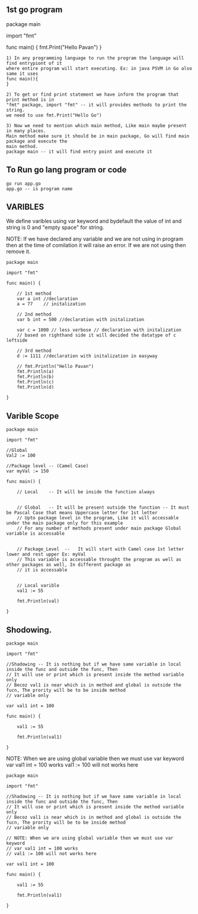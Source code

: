 1st go program
--
package main

import "fmt"

func main() {
	fmt.Print("Hello Pavan")
}

```
1) In any programming language to run the program the language will find entrypiont of it
where entire program will start executing. Ex: in java PSVM in Go also same it uses
func main(){
}

2) To get or find print statement we have inform the program that print method is in
"fmt" package, import "fmt" -- it will provides methods to print the string.
we need to use fmt.Print("Hello Go")

3) Now we need to mention which main method, Like main maybe present in many places.
Main method make sure it should be in main package, Go will find main package and execute the
main method.
package main -- it will find entry point and execute it
```
To Run go lang program or code 
--
```
go run app.go
app.go -- is program name
```
VARIBLES
--
We define varibles using var keyword and bydefault the value of int and string is 
0 and "empty space" for string.

NOTE: If we have declared any variable and we are not using in program then
at the time of comilation it will raise an error. If we are not using then remove
it.

```
package main

import "fmt"

func main() {

	// 1st method
	var a int //declaration
	a = 77    // initalization

	// 2nd method
	var b int = 500 //declaration with initalization

	var c = 1000 // less verbose // declaration with initalization
	// based on righthand side it will decided the datatype of c leftside

	// 3rd method
	d := 1111 //declaration with initalization in easyway

	// fmt.Println("Hello Pavan")
	fmt.Println(a)
	fmt.Println(b)
	fmt.Println(c)
	fmt.Println(d)

}

```
Varible Scope
--

```
package main

import "fmt"

//Global
Val2 := 100

//Package level -- (Camel Case)
var myVal := 150 

func main() {

	// Local 	-- It will be inside the function always 


	// Global	-- It will be present outside the function -- It must be Pascal Case that means Uppercase letter for 1st letter
	// Upto package level in the program, Like it will accessable under the main package only for this example
	// For any number of methods present under main package Global variable is accessable


	// Package_Level  --   It will start with Camel case 1st letter lower and rest upper Ex: myVal
	// This variable is accessable throught the program as well as other packages as well, In different package as
	// it is accessable

	
	// Local varible
	val1 := 55

	fmt.Println(val)

}
```
Shodowing.
--
```
package main

import "fmt"

//Shadowing -- It is nothing but if we have same variable in local inside the func and outside the func, Then
// It will use or print which is present inside the method variable only
// Becoz val1 is near which is in method and global is outside the fucn, The prority will be to be inside method
// variable only

var val1 int = 100

func main() {

	val1 := 55

	fmt.Println(val1)

}
```
NOTE: When we are using global variable then we must use var keyword  
var val1 int = 100 works
val1 := 100 will not works here

```
package main

import "fmt"

//Shadowing -- It is nothing but if we have same variable in local inside the func and outside the func, Then
// It will use or print which is present inside the method variable only
// Becoz val1 is near which is in method and global is outside the fucn, The prority will be to be inside method
// variable only

// NOTE: When we are using global variable then we must use var keyword  
// var val1 int = 100 works
// val1 := 100 will not works here

var val1 int = 100

func main() {

	val1 := 55

	fmt.Println(val1)

}

```


